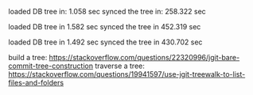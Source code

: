 loaded DB tree  in:   1.058 sec
synced the tree in: 258.322 sec

loaded DB tree in 1.582 sec
synced the tree in 452.319 sec

loaded DB tree in 1.492 sec
synced the tree in 430.702 sec

build a tree: https://stackoverflow.com/questions/22320996/jgit-bare-commit-tree-construction
traverse a tree: https://stackoverflow.com/questions/19941597/use-jgit-treewalk-to-list-files-and-folders
